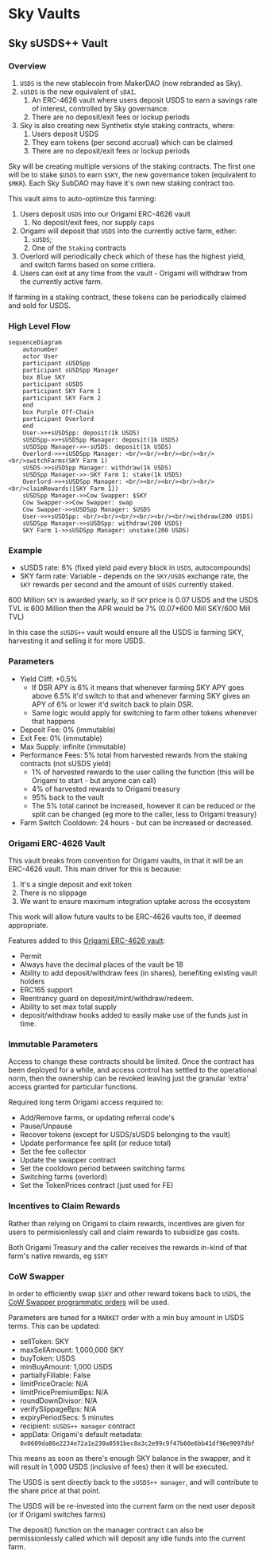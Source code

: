 # Sky Vaults

## Sky sUSDS++ Vault

### Overview

1. `USDS` is the new stablecoin from MakerDAO (now rebranded as Sky).
2. `sUSDS` is the new equivalent of `sDAI`.
   1. An ERC-4626 vault where users deposit USDS to earn a savings rate of interest, controlled by Sky governance.
   2. There are no deposit/exit fees or lockup periods
3. Sky is also creating new Synthetix style staking contracts, where:
   1. Users deposit USDS
   2. They earn tokens (per second accrual) which can be claimed
   3. There are no deposit/exit fees or lockup periods

Sky will be creating multiple versions of the staking contracts. The first one will be to stake `$USDS` to earn `$SKY`, the new governance token (equivalent to `$MKR`). Each Sky SubDAO may have it's own new staking contract too.

This vault aims to auto-optimize this farming:

1. Users deposit `USDS` into our Origami ERC-4626 vault
   1. No deposit/exit fees, nor supply caps
2. Origami will deposit that `USDS` into the currently active farm, either:
   1. `sUSDS`;
   2. One of the `Staking` contracts
3. Overlord will periodically check which of these has the highest yield, and switch farms based on some critiera.
4. Users can exit at any time from the vault - Origami will withdraw from the currently active farm.

If farming in a staking contract, these tokens can be periodically claimed and sold for USDS.

### High Level Flow

```mermaid
sequenceDiagram
    autonumber
    actor User
    participant sUSDSpp
    participant sUSDSpp Manager
    box Blue SKY
    participant sUSDS
    participant SKY Farm 1
    participant SKY Farm 2
    end
    box Purple Off-Chain
    participant Overlord
    end
    User->>+sUSDSpp: deposit(1k USDS)
    sUSDSpp->>+sUSDSpp Manager: deposit(1k USDS)
    sUSDSpp Manager->>-sUSDS: deposit(1k USDS)
    Overlord->>+sUSDSpp Manager: <br/><br/><br/><br/><br/><br/>switchFarms(SKY Farm 1)
    sUSDS->>sUSDSpp Manager: withdraw(1k USDS)
    sUSDSpp Manager->>-SKY Farm 1: stake(1k USDS)
    Overlord->>+sUSDSpp Manager: <br/><br/><br/><br/><br/><br/>claimRewards([SKY Farm 1])
    sUSDSpp Manager->>Cow Swapper: $SKY
    Cow Swapper->>Cow Swapper: swap
    Cow Swapper->>sUSDSpp Manager: $USDS
    User->>+sUSDSpp: <br/><br/><br/><br/><br/><br/>withdraw(200 USDS)
    sUSDSpp Manager->>sUSDSpp: withdraw(200 USDS)
    SKY Farm 1->>sUSDSpp Manager: unstake(200 USDS)
```

### Example

* sUSDS rate: 6% (fixed yield paid every block in `USDS`, autocompounds)
* SKY farm rate: Variable - depends on the `SKY/USDS` exchange rate, the `SKY` rewards per second and the amount of `USDS` currently staked.

600 Million `SKY` is awarded yearly, so if `SKY` price is 0.07 USDS and the USDS TVL is 600 Million then the APR would be 7% (0.07*600 Mill SKY/600 Mill TVL)

In this case the `sUSDS++` vault would ensure all the USDS is farming SKY, harvesting it and selling it for more USDS.

### Parameters

* Yield Cliff: +0.5%
  * If DSR APY is 6% it means that whenever farming SKY APY goes above 6.5% it'd switch to that and whenever farming SKY gives an APY of 6% or lower it'd switch back to plain DSR. 
  * Same logic would apply for switching to farm other tokens whenever that happens
* Deposit Fee: 0% (immutable)
* Exit Fee: 0% (immutable)
* Max Supply: infinite (immutable)
* Performance Fees: 5% total from harvested rewards from the staking contracts (not sUSDS yield)
  * 1% of harvested rewards to the user calling the function (this will be Origami to start - but anyone can call)
  * 4% of harvested rewards to Origami treasury
  * 95% back to the vault
  * The 5% total cannot be increased, however it can be reduced or the split can be changed (eg more to the caller, less to Origami treasury)
* Farm Switch Cooldown: 24 hours - but can be increased or decreased.

### Origami ERC-4626 Vault

This vault breaks from convention for Origami vaults, in that it will be an ERC-4626 vault. This main driver for this is because:

1. It's a single deposit and exit token
2. There is no slippage
3. We want to ensure maximum integration uptake across the ecosystem

This work will allow future vaults to be ERC-4626 vaults too, if deemed appropriate.

Features added to this [Origami ERC-4626 vault](../../common/OrigamiErc4626.sol):

* Permit
* Always have the decimal places of the vault be 18
* Ability to add deposit/withdraw fees (in shares), benefiting existing vault holders
* ERC165 support
* Reentrancy guard on deposit/mint/withdraw/redeem.
* Ability to set max total supply
* deposit/withdraw hooks added to easily make use of the funds just in time.

### Immutable Parameters

Access to change these contracts should be limited. Once the contract has been deployed for a while, and access control has settled to the operational norm, then the ownership can be revoked leaving just the granular 'extra' access granted for particular functions.

Required long term Origami access required to:

* Add/Remove farms, or updating referral code's
* Pause/Unpause
* Recover tokens (except for USDS/sUSDS belonging to the vault)
* Update performance fee split (or reduce total)
* Set the fee collector
* Update the swapper contract
* Set the cooldown period between switching farms
* Switching farms (overlord)
* Set the TokenPrices contract (just used for FE)

### Incentives to Claim Rewards

Rather than relying on Origami to claim rewards, incentives are given for users to permisionlessly call and claim rewards to subsidize gas costs.

Both Origami Treasury and the caller receives the rewards in-kind of that farm's native rewards, eg `$SKY`

### CoW Swapper

In order to efficiently swap `$SKY` and other reward tokens back to `USDS`, the [CoW Swapper programmatic orders](../../common/swappers/README.md) will be used.

Parameters are tuned for a `MARKET` order with a min buy amount in USDS terms. This can be updated:

* sellToken: SKY
* maxSellAmount: 1,000,000 SKY
* buyToken: USDS
* minBuyAmount: 1,000 USDS
* partiallyFillable: False
* limitPriceOracle: N/A
* limitPricePremiumBps: N/A
* roundDownDivisor: N/A
* verifySlippageBps: N/A
* expiryPeriodSecs: 5 minutes
* recipient: `sUSDS++ manager` contract
* appData: Origami's default metadata: `0x0609da86e2234e72a1e230a0591bec8a3c2e99c9f47b60e6bb41df96e9097dbf`

This means as soon as there's enough SKY balance in the swapper, and it will result in 1,000 USDS (inclusive of fees) then it will be executed.

The USDS is sent directly back to the `sUSDS++ manager`, and will contribute to the share price at that point.

The USDS will be re-invested into the current farm on the next user deposit (or if Origami switches farms)

The deposit() function on the manager contract can also be permissionlessly called which will deposit any idle funds into the current farm.
